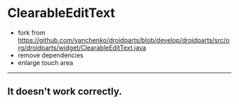 # ClearableEditText

* fork from https://github.com/yanchenko/droidparts/blob/develop/droidparts/src/org/droidparts/widget/ClearableEditText.java
* remove dependencies
* enlarge touch area 

----

## It doesn't work correctly.
